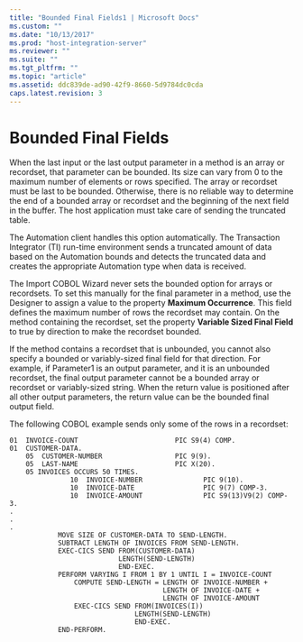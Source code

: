 ```yaml
---
title: "Bounded Final Fields1 | Microsoft Docs"
ms.custom: ""
ms.date: "10/13/2017"
ms.prod: "host-integration-server"
ms.reviewer: ""
ms.suite: ""
ms.tgt_pltfrm: ""
ms.topic: "article"
ms.assetid: ddc839de-ad90-42f9-8660-5d9784dc0cda
caps.latest.revision: 3
---
```

# Bounded Final Fields
When the last input or the last output parameter in a method is an array or recordset, that parameter can be bounded. Its size can vary from 0 to the maximum number of elements or rows specified. The array or recordset must be last to be bounded. Otherwise, there is no reliable way to determine the end of a bounded array or recordset and the beginning of the next field in the buffer. The host application must take care of sending the truncated table.  
  
 The Automation client handles this option automatically. The Transaction Integrator (TI) run-time environment sends a truncated amount of data based on the Automation bounds and detects the truncated data and creates the appropriate Automation type when data is received.  
  
 The Import COBOL Wizard never sets the bounded option for arrays or recordsets. To set this manually for the final parameter in a method, use the Designer to assign a value to the property **Maximum Occurrence**. This field defines the maximum number of rows the recordset may contain. On the method containing the recordset, set the property **Variable Sized Final Field** to true by direction to make the recordset bounded.  
  
 If the method contains a recordset that is unbounded, you cannot also specify a bounded or variably-sized final field for that direction. For example, if Parameter1 is an output parameter, and it is an unbounded recordset, the final output parameter cannot be a bounded array or recordset or variably-sized string. When the return value is positioned after all other output parameters, the return value can be the bounded final output field.  
  
 The following COBOL example sends only some of the rows in a recordset:  
  
```  
01  INVOICE-COUNT                        PIC S9(4) COMP.  
01  CUSTOMER-DATA.  
    05  CUSTOMER-NUMBER                  PIC 9(9).  
    05  LAST-NAME                        PIC X(20).  
    05 INVOICES OCCURS 50 TIMES.  
               10  INVOICE-NUMBER               PIC 9(10).  
               10  INVOICE-DATE                 PIC 9(7) COMP-3.  
               10  INVOICE-AMOUNT               PIC S9(13)V9(2) COMP-3.  
.  
.  
.  
            MOVE SIZE OF CUSTOMER-DATA TO SEND-LENGTH.  
            SUBTRACT LENGTH OF INVOICES FROM SEND-LENGTH.  
            EXEC-CICS SEND FROM(CUSTOMER-DATA)  
                           LENGTH(SEND-LENGTH)  
                           END-EXEC.  
            PERFORM VARYING I FROM 1 BY 1 UNTIL I = INVOICE-COUNT  
                COMPUTE SEND-LENGTH = LENGTH OF INVOICE-NUMBER +  
                                      LENGTH OF INVOICE-DATE +  
                                      LENGTH OF INVOICE-AMOUNT  
                EXEC-CICS SEND FROM(INVOICES(I))  
                               LENGTH(SEND-LENGTH)  
                               END-EXEC.  
            END-PERFORM.  
  
```